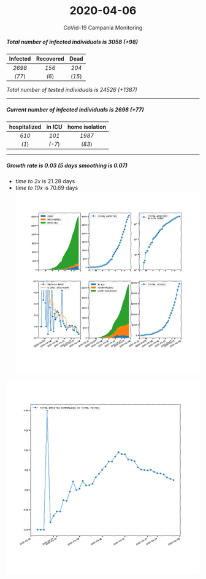 <div align='center'>

# 2020-04-06
CoVid-19 Campania Monitoring
</div>

##### Total number of infected individuals is 3058 (+98)
Infected | Recovered | Dead
:---: | :---: | :---:
*2698* | *156* | *204*
*(77*) | *(6*) | (*15*)

*Total number of tested individuals is 24526 (+1387)*
***
##### Current number of infected individuals is 2698 (+77)
hospitalized | in ICU | home isolation
:---: | :---: | :---:
*610* |*101* |*1987*
*(1*) |*(-7*) |*(83*)
***
##### Growth rate is 0.03 (5 days smoothing is 0.07)
- *time to 2x* is 21.28 days
- *time to 10x* is 70.69 days
![stats][stats]

![infected_normalized][infected_normalized]

[stats]: stats_Campania.png
[infected_normalized]: infected_normalized_Campania.png
